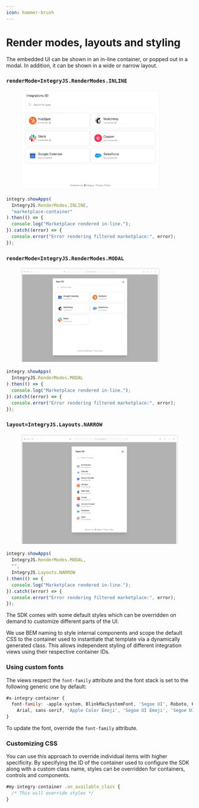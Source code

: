 ```yaml
---
icon: hammer-brush
---
```


# Render modes, layouts and styling

The embedded UI can be shown in an in-line container, or popped out in a modal. In addition, it can be shown in a wide or narrow layout.

### `renderMode=IntegryJS.RenderModes.INLINE`

<figure><img src="../.gitbook/assets/image (18).png" alt="" width="375"><figcaption></figcaption></figure>

```javascript
integry.showApps(
  IntegryJS.RenderModes.INLINE,
  "marketplace-container"
).then(() => {
  console.log("Marketplace rendered in-line.");
}).catch((error) => {
  console.error("Error rendering filtered marketplace:", error);
});
```

### `renderMode=IntegryJS.RenderModes.MODAL`

<figure><img src="../.gitbook/assets/image (1) (1) (1).png" alt="" width="375"><figcaption></figcaption></figure>

```javascript
integry.showApps(
  IntegryJS.RenderModes.MODAL
).then(() => {
  console.log("Marketplace rendered in-line.");
}).catch((error) => {
  console.error("Error rendering filtered marketplace:", error);
});
```

### `layout=IntegryJS.Layouts.NARROW`

<figure><img src="../.gitbook/assets/image (2) (1) (1).png" alt=""><figcaption></figcaption></figure>



```javascript
integry.showApps(
  IntegryJS.RenderModes.MODAL,
  "",
  IntegryJS.Layouts.NARROW
).then(() => {
  console.log("Marketplace rendered in-line.");
}).catch((error) => {
  console.error("Error rendering filtered marketplace:", error);
});
```

The SDK comes with some default styles which can be overridden on demand to customize different parts of the UI.

We use BEM naming to style internal components and scope the default CSS to the container used to instantiate that template via a dynamically generated class. This allows independent styling of different integration views using their respective container IDs.

### Using custom fonts <a href="#h_01j9q2xqdfnmk2py1h9x6stwqf" id="h_01j9q2xqdfnmk2py1h9x6stwqf"></a>

The views respect the `font-family` attribute and the font stack is set to the following generic one by default:

```javascript
#x-integry-container {
  font-family: -apple-system, BlinkMacSystemFont, 'Segoe UI', Roboto, Helvetica,
    Arial, sans-serif, 'Apple Color Emoji', 'Segoe UI Emoji', 'Segoe UI Symbol';
}
```

To update the font, override the `font-family` attribute.

### Customizing CSS <a href="#h_01j9q2j9hsh2v9zhxffty75bsf" id="h_01j9q2j9hsh2v9zhxffty75bsf"></a>

You can use this approach to override individual items with higher specificity. By specifying the ID of the container used to configure the SDK along with a custom class name, styles can be overridden for containers, controls and components.

```javascript
#my-integry-container .an_available_class {
  /* This will override styles */
}
```

